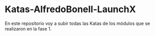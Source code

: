 # Katas-AlfredoBonell-LaunchX
En este repositorio voy a subir todas las Katas de los módulos que se realizaron en la fase 1.
